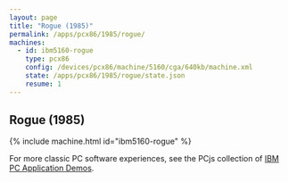 ```yaml
---
layout: page
title: "Rogue (1985)"
permalink: /apps/pcx86/1985/rogue/
machines:
  - id: ibm5160-rogue
    type: pcx86
    config: /devices/pcx86/machine/5160/cga/640kb/machine.xml
    state: /apps/pcx86/1985/rogue/state.json
    resume: 1
---
```


Rogue (1985)
------------

{% include machine.html id="ibm5160-rogue" %}

For more classic PC software experiences, see the PCjs collection of [IBM PC Application Demos](/apps/pcx86/).
